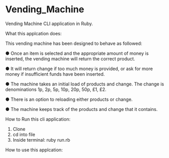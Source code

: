 # Vending_Machine

Vending Machine CLI application in Ruby.

What this applcation does:

This vending machine has been designed to behave as followed:

   ● Once an item is selected and the appropriate amount of money is inserted,
  the vending machine will return the correct product.
  
   ● It will return change if too much money is provided, or ask for more
  money if insufficient funds have been inserted.
  
   ● The machine takes an initial load of products and change. The change
  is denominations 1p, 2p, 5p, 10p, 20p, 50p, £1, £2.
  
   ● There is an option to reloading either products or change.
    
   ● The machine keeps track of the products and change that it contains.


How to Run this cli application:

1. Clone
2. cd into file
3. Inside terminal:  ruby run.rb

How to use this applcation:




